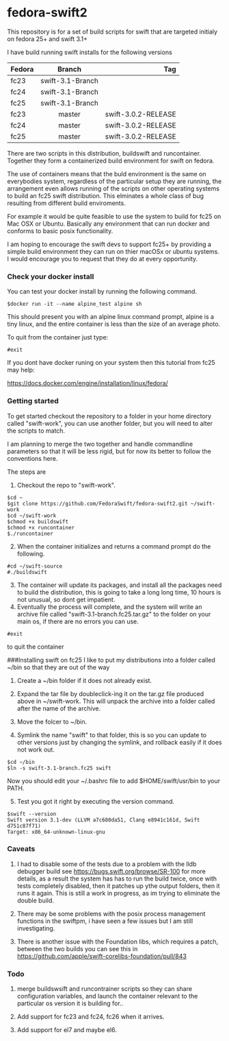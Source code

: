 # fedora-swift2
This repository is for a set of build scripts for swift that are targeted initialy on fedora 25+ and swift 3.1+ 

I have build running swift installs for the following versions 

| Fedora   |      Branch    |  Tag |
|----------|:-------------:|------:|
| fc23|  swift-3.1-Branch |   |
| fc24|     swift-3.1-Branch    |    |
| fc25 |  swift-3.1-Branch  |      |
| fc23|  master | swift-3.0.2-RELEASE  |
| fc24|     master   |  swift-3.0.2-RELEASE  |
| fc25 |  master  |   swift-3.0.2-RELEASE   |

There are two scripts in this distribution, buildswift and runcontainer. Together 
they form a containerized build environment for swift on fedora. 

The use of containers means that the buld environment is the same on everybodies 
system, regardless of the particular setup they are running, the arrangement even 
allows running of the scripts on other operating systems to build an fc25 swift distribution. This elminates a whole class of bug resulting from different build enviroments. 

For example it would be quite feasible to use the system to build for fc25 on Mac OSX or Ubuntu.
Basically any environment that can run docker and conforms to basic posix functionality. 

I am hoping to encourage the swift devs to support fc25+ by providing a simple build environment they can run on thier macOSx or ubuntu systems. I would encourage you to request that they do at every opportunity. 

### Check your docker install
You can test your docker install by running the following command.

```
$docker run -it --name alpine_test alpine sh
```

This should present you with an alpine linux command prompt, alpine is 
a tiny linux, and the entire container is less than the size of an average photo.

To quit from the container just type:
```
#exit
```

If you dont have docker runing on your system then this tutorial from fc25 may help:

https://docs.docker.com/engine/installation/linux/fedora/

### Getting started
To get started checkout the repository to a folder in your home directory 
called "swift-work", you can use another folder, but you will need to alter the scripts to match.

I am planning to merge the two together and handle commandline parameters so that
it will be less rigid, but for now its better to follow the conventions here.

The steps are

1. Checkout the repo to "swift-work".

```
$cd ~
$git clone https://github.com/FedoraSwift/fedora-swift2.git ~/swift-work
$cd ~/swift-work
$chmod +x buildswift
$chmod +x runcontainer
$./runcontainer
```

2. When the container initializes and returns a command prompt do the following.

```
#cd ~/swift-source
#./buildswift
```
3. The container will update its packages, and install all the packages need to build the 
distribution, this is going to take a long long time, 10 hours is not unusual, so 
dont get impatient.
4. Eventually the process will complete, and the system will write an 
archive file called "swift-3.1-branch.fc25.tar.gz" to the folder on your
main os, if there are no errors you can use.

```
#exit
```
to quit the container

###Installing swift on fc25
I like to put my distributions into a folder called ~/bin so that they 
are out of the way

1. Create a ~/bin folder if it does not already exist.

2. Expand the tar file by doubleclick-ing it on the tar.gz file produced above in ~/swift-work. This will unpack the archive into a folder called 
after the name of the archive.

3. Move the folcer to ~/bin.

4. Symlink the name "swift" to that folder, this is so you can update to other versions just by changing the symlink, 
and rollback easily if it does not work out.

```
$cd ~/bin
$ln -s swift-3.1-branch.fc25 swift
```
Now you should edit your ~/.bashrc file to add $HOME/swift/usr/bin to your PATH. 

5. Test you got it right by executing the version command. 

```
$swift --version
Swift version 3.1-dev (LLVM a7c680da51, Clang e8941c161d, Swift d751c87f71)
Target: x86_64-unknown-linux-gnu

```

### Caveats

1. I had to disable some of the tests due to a problem with the lldb debugger build
see https://bugs.swift.org/browse/SR-100 for more details, as a result the system has
has to run the build twice, once with tests completely disabled, then it patches up ythe output folders, 
then it runs it again. This is still a work in progress, as im trying to eliminate the double build. 

2. There may be some problems with the posix process management functions in the swiftpm, i have seen a few 
issues but I am still investigating.

3. There is another issue with the Foundation libs, which requires a patch, between the two builds
you can see this in https://github.com/apple/swift-corelibs-foundation/pull/843

### Todo

1. merge buildswsift and runcontrainer scripts so they can share configuration variables, and launch 
the container relevant to the particular os version it is building for..

2. Add support for fc23 and fc24, fc26 when it arrives. 

3. Add support for el7 and maybe el6. 





